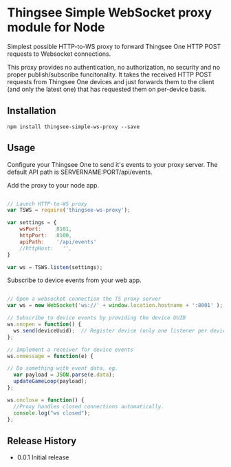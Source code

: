 # Thingsee Simple WebSocket proxy module for Node

Simplest possible HTTP-to-WS proxy to forward Thingsee One HTTP POST requests to Websocket connections.

This proxy provides no authentication, no authorization, no security and no proper publish/subscribe funcitonality. It takes the received HTTP POST requests from Thingsee One devices and just forwards them to the client (and only the latest one) that has requested them on per-device basis.

## Installation

```npm install thingsee-simple-ws-proxy --save```

## Usage

Configure your Thingsee One to send it's events to your proxy server. The default API path is SERVERNAME:PORT/api/events.

Add the proxy to your node app.

```javascript

// Launch HTTP-to-WS proxy
var TSWS = require('thingsee-ws-proxy');

var settings = {
    wsPort:     8101,
    httpPort:   8100,
    apiPath:    '/api/events'
    //httpHost:   '',
}

var ws = TSWS.listen(settings);

```

Subscribe to device events from your web app.

```javascript

// Open a websocket connection the TS proxy server
var ws = new WebSocket('ws://' + window.location.hostname + ':8001' );

// Subscribe to device events by providing the device UUID
ws.onopen = function() {
  ws.send(deviceUuid);  // Register device (only one listener per device)
};

// Implement a receiver for device events
ws.onmessage = function(e) {

// Do something with event data, eg.
  var payload = JSON.parse(e.data);
  updateGameLoop(payload);
};

ws.onclose = function() {
  //Proxy handles closed connections automatically.
  console.log("ws closed");
};

```

## Release History

* 0.0.1 Initial release
